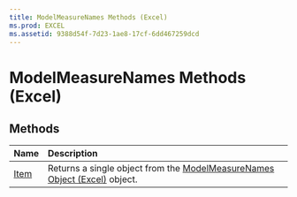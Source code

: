 ```yaml
---
title: ModelMeasureNames Methods (Excel)
ms.prod: EXCEL
ms.assetid: 9388d54f-7d23-1ae8-17cf-6dd467259dcd
---
```



# ModelMeasureNames Methods (Excel)

## Methods



|**Name**|**Description**|
|:-----|:-----|
|[Item](modelmeasurenames-item-method-excel.md)|Returns a single object from the [ModelMeasureNames Object (Excel)](modelmeasurenames-object-excel.md) object.|

